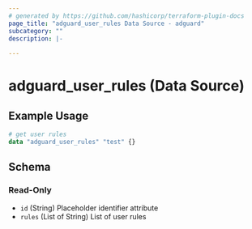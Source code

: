 ```yaml
---
# generated by https://github.com/hashicorp/terraform-plugin-docs
page_title: "adguard_user_rules Data Source - adguard"
subcategory: ""
description: |-
  
---
```


# adguard_user_rules (Data Source)



## Example Usage

```terraform
# get user rules
data "adguard_user_rules" "test" {}
```

<!-- schema generated by tfplugindocs -->
## Schema

### Read-Only

- `id` (String) Placeholder identifier attribute
- `rules` (List of String) List of user rules
